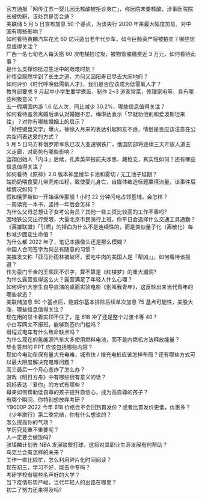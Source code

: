 官方通报「网传江苏一婴儿因无核酸被拒诊身亡」，称医院未要核酸，涉事医院院长被免职，该处罚是否合适？  
美联储 5 月 5 日宣布加息 50 个基点，为该央行 2000 年来最大幅度加息，对中国有哪些影响？  
如何看待赛麟汽车花光 60 亿只造出老年代步车，如今巨额资产将被拍卖？哪些信息值得关注？  
广西一名七旬老人每天搭 60 次电梯捡垃圾，被物管催缴费近 3 万元，如何看待此事？  
是什么支撑你挺过生活中的艰难时刻？  
孙悟空既然学到了长生之道，为何又因阳寿已尽去大闹地府？  
如何评价《时代呼唤低需氧人才》，我们是否应该成为低需氧人才？  
教育部要求 9 月起中小学生要学煮饭，制作 2~3 道家常菜，修理家电等，具有哪些积极意义？  
五一假期国内游 1.6 亿人次，同比减少 30.2%，哪些信息值得关注？  
如何看待盖茨离婚后承认对婚姻不忠，梅琳达表示「早就劝他别和爱泼斯坦来往」？对你有哪些婚姻上的启示？  
「妙控键盘文学」爆火，徐徐入月来的表达引起网友不适，情侣是否应该注意在公共空间表达爱的方式？  
5 月 5 日乌方称俄罗斯军队已攻入亚速钢铁厂，俄国防部将连续三天开放人道主义走廊，对局势有哪些影响？  
蓝翔创始人「内斗」后续，孔素英举报前夫涉黑、藏枪支，真实性如何？还有哪些信息值得关注？  
如何看待《原神》2.6 版本神里绫华卡池和雾切 / 无工池子延期？  
姑奶奶喂食婴儿带壳南瓜籽，致使婴儿身亡，自媒体编造标题赢得流量，该事件后续情况如何？  
假如俄罗斯如一开始谣传那般 1 小时 22 分钟闪电占领基辅，会怎样？  
一周读完一本书，坚持一年后会怎样？  
为什么父母总想让子女考公务员？其他一些工资比较高的工作不香吗?  
因地铁公交出行受限，大量北京市民骑行上班，你平日会选择什么交通工具通勤？  
《英雄联盟》「引燃」的掉血为什么不是连续性的，而是类似量子化（离散化）每秒减少固定生命值？  
为什么都 2022 年了，笔记本摄像头还是那么模糊？  
中国人合同签字为何总有随意的习惯？  
美媒发文称「亚马孙雨林被破坏，爱吃牛肉的美国人是『帮凶』」，如何看待该报道？  
作为豪门千金的王熙凤不识字，算不算是《红楼梦》的重大漏洞?  
为什么露营变得这么火？露营满足了年轻人什么心理？  
如何评价大学生自导自演的桌面实验电影《别叫我青年》，这反映出来当代青年的哪些状态？  
美联储加息 50 个基点后，鲍威尔基本排除后续单次加息 75 基点可能性，美股大涨，哪些信息值得关注？  
现在用的显卡着实顶不住了，是 618 冲了还是整个过渡卡等 40？  
小白写网文不报班，能够到签约门槛吗？  
增程式电车有什么致命缺点吗？  
为什么现在的氢能源汽车大多使用燃料电池，而不是内燃机方法释放能量？  
毕业答辩的 PPT 应该包括哪些内容？  
现如今电动车保有量大充电难，城市快 / 慢充电桩应该怎样布局？还有哪些方式可以最大限度解决充电难问题？  
高三最后一个月心态炸了怎么办？  
游戏《明日方舟》中有哪些很有意义的话？  
妈妈表达「爱你」的方式有哪些？  
母亲如何帮助低自尊的孩子提升自信心，成为高自尊的孩子？  
有哪个瞬间，你特别想放弃考研？  
Y9000P 2022 今年 618 价格会不会回到首发价？或者比首发价更低，优惠多？  
《少年歌行》第二季完结，你有什么想说的？  
怎么提高你的气场？  
学历究竟重不重要呢？  
人一定要会做饭吗?  
张镇麟计划去 NBA 发展联盟打球，这将对其职业生涯发展有何帮助？  
乌克兰会有怎样的未来？  
工作一直比较忙，怎么利用碎片化时间阅读？  
现在初三，学习不好，能去中专吗？  
考研学校有哪些名声好的大学？  
当下疫情形势严峻，当代年轻人的出路在哪里？  
初二了努力还来得及吗?  
